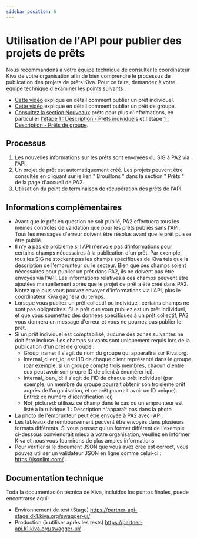 ```yaml
---
sidebar_position: 6
---
```


# Utilisation de l'API pour publier des projets de prêts
Nous recommandons à votre équipe technique de consulter le coordinateur Kiva de votre organisation afin de bien comprendre le processus de publication des projets de prêts Kiva. Pour ce faire, demandez à votre équipe technique d'examiner les points suivants :
* [Cette vidéo](https://www.youtube.com/watch?v=ubftp56tQXE&list=PLVJzkwcBFwLAb7zYjAdTfkuWRk0KP4Xnz&index=3) explique en détail comment publier un prêt individuel.
* [Cette vidéo](https://www.youtube.com/watch?v=eTyfJfTX0aA) explique en détail comment publier un prêt de groupe.
* [Consultez la section Nouveaux](https://kivapartnerhelpcenter.zendesk.com/hc/fr/categories/360001759932-Nouveaux-Credits) prêts pour plus d'informations, en particulier [l'étape 1 : Description - Prêts individuels](https://kivapartnerhelpcenter.zendesk.com/hc/fr/articles/360030919632-%C3%89tape-1-Description-Cr%C3%A9dits-individuels)  et l'étape [1 : Description - Prêts de groupe](https://kivapartnerhelpcenter.zendesk.com/hc/fr/articles/360031260191-%C3%89tape-1-Description-Cr%C3%A9dits-de-Groupe).
 
## Processus
1. Les nouvelles informations sur les prêts sont envoyées du SIG à PA2 via l'API.
2. Un projet de prêt est automatiquement créé. Les projets peuvent être consultés en cliquant sur le lien " Brouillons " dans la section " Prêts " de la page d'accueil de PA2.
3. Utilisation du point de terminaison de récupération des prêts de l'API.

## Informations complémentaires
* Avant que le prêt en question ne soit publié, PA2 effectuera tous les mêmes contrôles de validation que pour les prêts publiés sans l'API. Tous les messages d'erreur doivent être résolus avant que le prêt puisse être publié.
* Il n'y a pas de problème si l'API n'envoie pas d'informations pour certains champs nécessaires à la publication d'un prêt. Par exemple, tous les SIG ne stockent pas les champs spécifiques de Kiva tels que la description de l'emprunteur ou le secteur. Bien que ces champs soient nécessaires pour publier un prêt dans PA2, ils ne doivent pas être envoyés via l'API. Les informations relatives à ces champs peuvent être ajoutées manuellement après que le projet de prêt a été créé dans PA2. Notez que plus vous pouvez envoyer d'informations via l'API, plus le coordinateur Kiva gagnera du temps.
* Lorsque vous publiez un prêt collectif ou individuel, certains champs ne sont pas obligatoires. Si le prêt que vous publiez est un prêt individuel, et que vous soumettez des données spécifiques à un prêt collectif, PA2 vous donnera un message d'erreur et vous ne pourrez pas publier le prêt.
* Si un prêt individuel est comptabilisé, aucune des zones suivantes ne doit être incluse. Les champs suivants sont uniquement requis lors de la publication d'un prêt de groupe :
  * Group_name: il s'agit du nom du groupe qui apparaîtra sur Kiva.org.
  * Internal_client_id: est l'ID de chaque client représenté dans le groupe (par exemple, si un groupe compte trois membres, chacun d'entre eux peut avoir son propre ID de client à énumérer ici).
  * Internal_loan_id: il s'agit de l'ID de chaque prêt individuel (par exemple, un membre du groupe pourrait obtenir son troisième prêt auprès de l'organisation, et ce prêt pourrait avoir un ID unique). Entrez ce numéro d'identification ici)
  * Not_pictured: utilisez ce champ dans le cas où un emprunteur est listé à la rubrique 1 : Description n'apparaît pas dans la photo
* La photo de l'emprunteur peut être envoyée à PA2 avec l’API.
* Les tableaux de remboursement peuvent être envoyés dans plusieurs formats différents. Si vous pensez qu'un format différent de l'exemple ci-dessous conviendrait mieux à votre organisation, veuillez en informer Kiva et nous vous fournirons de plus amples informations.
* Pour vérifier si le document JSON que vous avez créé est correct, vous pouvez utiliser un validateur JSON en ligne comme celui-ci : https://jsonlint.com/ .

## Documentation technique
Toda la documentación técnica de Kiva, incluidos los puntos finales, puede encontrarse aquí:
 * Environnement de test (Stage) https://partner-api-stage.dk1.kiva.org/swagger-ui/
 * Production (à utiliser après les tests)  https://partner-api.k1.kiva.org/swagger-ui/

